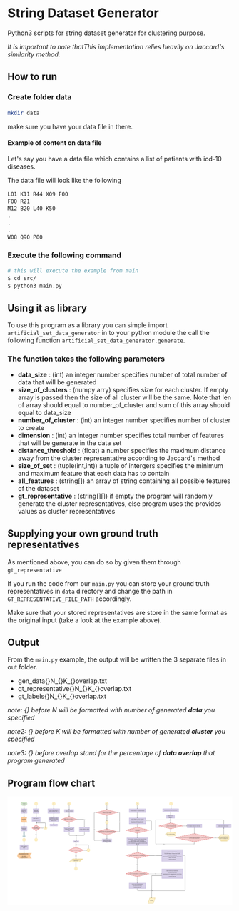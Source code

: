 # String Dataset Generator
Python3 scripts for string dataset generator for clustering purpose. 

*It is important to note thatThis implementation relies heavily on Jaccard's similarity method.*

## How to run
### Create folder data
```sh
mkdir data
```
make sure you have your data file in there.

#### Example of content on data file
Let's say you have a data file which contains a list of patients with icd-10 diseases.

The data file will look like the following

```
L01 K11 R44 X09 F00
F00 R21
M12 B20 L40 K50
.
.
.
W08 Q90 P00
```

### Execute the following command
```sh
# this will execute the example from main 
$ cd src/
$ python3 main.py
```

## Using it as library
To use this program as a library you can simple import `artificial_set_data_generator` in to your python module the call the following function `artificial_set_data_generator.generate`.

### The function takes the following parameters
* **data_size** : (int) an integer number specifies number of total number of data that will be generated
* **size_of_clusters** : (numpy arry) specifies size for each cluster. If empty array is passed then the size of all cluster will be the same.
                Note that len of array should equal to number_of_cluster and sum of this array should equal to data_size
* **number_of_cluster** : (int) an integer number specifies number of cluster to create
* **dimension** : (int) an integer number specifies total number of features that will be generate in the data set
* **distance_threshold** : (float) a number specifies the maximum distance away from the cluster representative according to Jaccard's method
* **size_of_set** : (tuple(int,int)) a tuple of intergers specifies the minimum and maximum feature that each data has to contain
* **all_features** : (string[]) an array of string containing all possible features of the dataset
* **gt_representative** : (string[][]) if empty the program will randomly generate the cluster representatives, else program uses the provides values as cluster representatives

## Supplying your own ground truth representatives
As mentioned above, you can do so by given them through `gt_representative`

If you run the code from our `main.py` you can store your ground truth representatives in `data` directory and change the path in `GT_REPRESENTATIVE_FILE_PATH` accordingly.

Make sure that your stored representatives are store in the same format as the original input (take a look at the example above).

## Output
From the `main.py` example, the output will be written the 3 separate files in out folder.

* gen_data{}N_{}K_{}overlap.txt
* gt_representative{}N_{}K_{}overlap.txt
* gt_labels{}N_{}K_{}overlap.txt

*note: {} before N will be formatted with number of generated **data** you specified*

*note2: {} before K will be formatted with number of generated **cluster** you specified*

*note3: {} before overlap stand for the percentage of **data overlap** that program generated*

## Program flow chart
![program flowchart](./document/flowchart.png)
